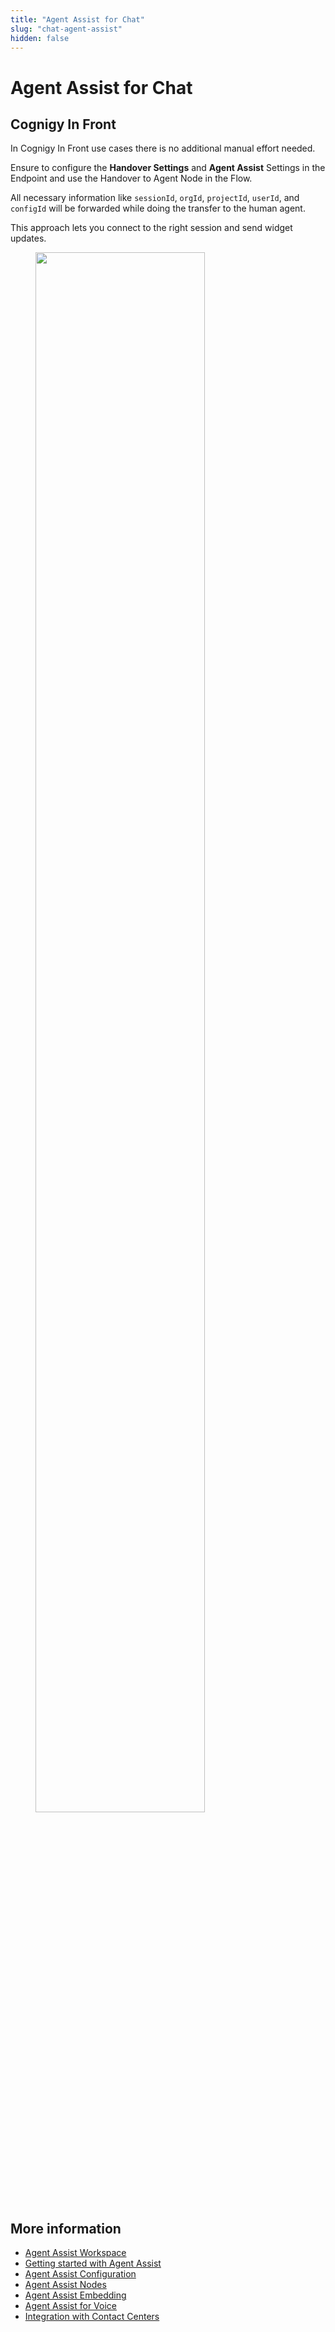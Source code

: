 ```yaml
---
title: "Agent Assist for Chat"
slug: "chat-agent-assist"
hidden: false
---
```


# Agent Assist for Chat 

## Cognigy In Front

In Cognigy In Front use cases there is no additional manual effort needed.

Ensure to configure the **Handover Settings** and **Agent Assist** Settings in the Endpoint and use the Handover to Agent Node in the Flow.

All necessary information like `sessionId`, `orgId`, `projectId`, `userId`, and `configId` will be forwarded while doing the transfer to the human agent. 

This approach lets you connect to the right session and send widget updates.

<figure>
  <img class="image-center" src="{{config.site_url}}agent-assist/images/chat.png" width="80%" />
</figure>

## More information

- [Agent Assist Workspace](overview.md)
- [Getting started with Agent Assist](getting-started.md)
- [Agent Assist Configuration](configuration.md)
- [Agent Assist Nodes](../ai/flow-nodes/agent-assist/overview.md)
- [Agent Assist Embedding](embedding.md)
- [Agent Assist for Voice](../agent-assist/voice-agent-assist/voice-overview.md)
- [Integration with Contact Centers](contact-center-integration.md)